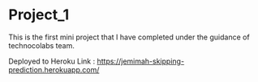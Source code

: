 # Project_1

This is the first mini project that I have completed under the guidance of technocolabs team.

Deployed to Heroku Link : https://jemimah-skipping-prediction.herokuapp.com/
